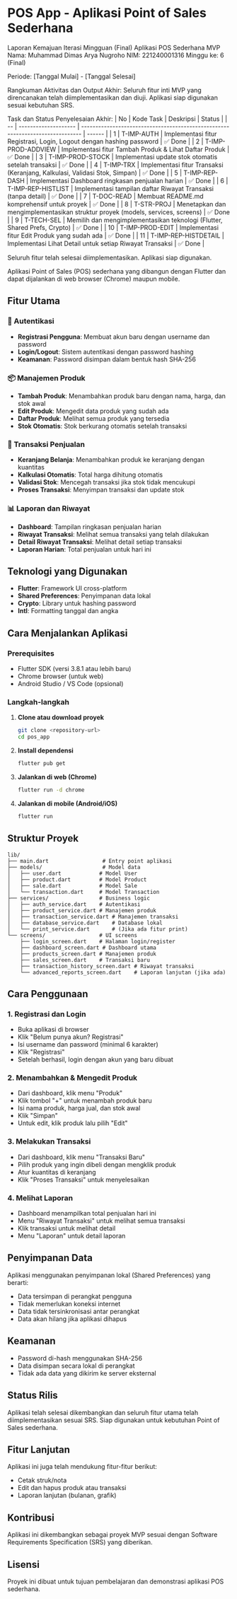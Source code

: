 # POS App - Aplikasi Point of Sales Sederhana
Laporan Kemajuan Iterasi Mingguan (Final)
Aplikasi POS Sederhana MVP
Nama: Muhammad Dimas Arya Nugroho
NIM: 221240001316
Minggu ke: 6 (Final)

Periode: [Tanggal Mulai] - [Tanggal Selesai]

Rangkuman Aktivitas dan Output Akhir:
Seluruh fitur inti MVP yang direncanakan telah diimplementasikan dan diuji. Aplikasi siap digunakan sesuai kebutuhan SRS.

Task dan Status Penyelesaian Akhir:
| No | Kode Task            | Deskripsi                                                                      | Status |
| -- | -------------------- | ------------------------------------------------------------------------------ | ------ |
| 1  | T-IMP-AUTH           | Implementasi fitur Registrasi, Login, Logout dengan hashing password           | ✅ Done |
| 2  | T-IMP-PROD-ADDVIEW   | Implementasi fitur Tambah Produk & Lihat Daftar Produk                         | ✅ Done |
| 3  | T-IMP-PROD-STOCK     | Implementasi update stok otomatis setelah transaksi                            | ✅ Done |
| 4  | T-IMP-TRX            | Implementasi fitur Transaksi (Keranjang, Kalkulasi, Validasi Stok, Simpan)     | ✅ Done |
| 5  | T-IMP-REP-DASH       | Implementasi Dashboard ringkasan penjualan harian                              | ✅ Done |
| 6  | T-IMP-REP-HISTLIST   | Implementasi tampilan daftar Riwayat Transaksi (tanpa detail)                  | ✅ Done |
| 7  | T-DOC-READ           | Membuat README.md komprehensif untuk proyek                                    | ✅ Done |
| 8  | T-STR-PROJ           | Menetapkan dan mengimplementasikan struktur proyek (models, services, screens) | ✅ Done |
| 9  | T-TECH-SEL           | Memilih dan mengimplementasikan teknologi (Flutter, Shared Prefs, Crypto)      | ✅ Done |
| 10 | T-IMP-PROD-EDIT      | Implementasi fitur Edit Produk yang sudah ada                                  | ✅ Done |
| 11 | T-IMP-REP-HISTDETAIL | Implementasi Lihat Detail untuk setiap Riwayat Transaksi                       | ✅ Done |

Seluruh fitur telah selesai diimplementasikan. Aplikasi siap digunakan.

Aplikasi Point of Sales (POS) sederhana yang dibangun dengan Flutter dan dapat dijalankan di web browser (Chrome) maupun mobile.

## Fitur Utama

### 🔐 Autentikasi
- **Registrasi Pengguna**: Membuat akun baru dengan username dan password
- **Login/Logout**: Sistem autentikasi dengan password hashing
- **Keamanan**: Password disimpan dalam bentuk hash SHA-256

### 📦 Manajemen Produk
- **Tambah Produk**: Menambahkan produk baru dengan nama, harga, dan stok awal
- **Edit Produk**: Mengedit data produk yang sudah ada
- **Daftar Produk**: Melihat semua produk yang tersedia
- **Stok Otomatis**: Stok berkurang otomatis setelah transaksi

### 🛒 Transaksi Penjualan
- **Keranjang Belanja**: Menambahkan produk ke keranjang dengan kuantitas
- **Kalkulasi Otomatis**: Total harga dihitung otomatis
- **Validasi Stok**: Mencegah transaksi jika stok tidak mencukupi
- **Proses Transaksi**: Menyimpan transaksi dan update stok

### 📊 Laporan dan Riwayat
- **Dashboard**: Tampilan ringkasan penjualan harian
- **Riwayat Transaksi**: Melihat semua transaksi yang telah dilakukan
- **Detail Riwayat Transaksi**: Melihat detail setiap transaksi
- **Laporan Harian**: Total penjualan untuk hari ini

## Teknologi yang Digunakan

- **Flutter**: Framework UI cross-platform
- **Shared Preferences**: Penyimpanan data lokal
- **Crypto**: Library untuk hashing password
- **Intl**: Formatting tanggal dan angka

## Cara Menjalankan Aplikasi

### Prerequisites
- Flutter SDK (versi 3.8.1 atau lebih baru)
- Chrome browser (untuk web)
- Android Studio / VS Code (opsional)

### Langkah-langkah

1. **Clone atau download proyek**
   ```bash
   git clone <repository-url>
   cd pos_app
   ```

2. **Install dependensi**
   ```bash
   flutter pub get
   ```

3. **Jalankan di web (Chrome)**
   ```bash
   flutter run -d chrome
   ```

4. **Jalankan di mobile (Android/iOS)**
   ```bash
   flutter run
   ```

## Struktur Proyek

```
lib/
├── main.dart                 # Entry point aplikasi
├── models/                   # Model data
│   ├── user.dart            # Model User
│   ├── product.dart         # Model Product
│   ├── sale.dart            # Model Sale
│   └── transaction.dart     # Model Transaction
├── services/                # Business logic
│   ├── auth_service.dart    # Autentikasi
│   ├── product_service.dart # Manajemen produk
│   ├── transaction_service.dart # Manajemen transaksi
│   ├── database_service.dart    # Database lokal
│   └── print_service.dart       # (Jika ada fitur print)
└── screens/                 # UI screens
    ├── login_screen.dart    # Halaman login/register
    ├── dashboard_screen.dart # Dashboard utama
    ├── products_screen.dart # Manajemen produk
    ├── sales_screen.dart    # Transaksi baru
    ├── transaction_history_screen.dart # Riwayat transaksi
    └── advanced_reports_screen.dart    # Laporan lanjutan (jika ada)
```

## Cara Penggunaan

### 1. Registrasi dan Login
- Buka aplikasi di browser
- Klik "Belum punya akun? Registrasi"
- Isi username dan password (minimal 6 karakter)
- Klik "Registrasi"
- Setelah berhasil, login dengan akun yang baru dibuat

### 2. Menambahkan & Mengedit Produk
- Dari dashboard, klik menu "Produk"
- Klik tombol "+" untuk menambah produk baru
- Isi nama produk, harga jual, dan stok awal
- Klik "Simpan"
- Untuk edit, klik produk lalu pilih "Edit"

### 3. Melakukan Transaksi
- Dari dashboard, klik menu "Transaksi Baru"
- Pilih produk yang ingin dibeli dengan mengklik produk
- Atur kuantitas di keranjang
- Klik "Proses Transaksi" untuk menyelesaikan

### 4. Melihat Laporan
- Dashboard menampilkan total penjualan hari ini
- Menu "Riwayat Transaksi" untuk melihat semua transaksi
- Klik transaksi untuk melihat detail
- Menu "Laporan" untuk detail laporan

## Penyimpanan Data

Aplikasi menggunakan penyimpanan lokal (Shared Preferences) yang berarti:
- Data tersimpan di perangkat pengguna
- Tidak memerlukan koneksi internet
- Data tidak tersinkronisasi antar perangkat
- Data akan hilang jika aplikasi dihapus

## Keamanan

- Password di-hash menggunakan SHA-256
- Data disimpan secara lokal di perangkat
- Tidak ada data yang dikirim ke server eksternal

## Status Rilis

Aplikasi telah selesai dikembangkan dan seluruh fitur utama telah diimplementasikan sesuai SRS. Siap digunakan untuk kebutuhan Point of Sales sederhana.

## Fitur Lanjutan

Aplikasi ini juga telah mendukung fitur-fitur berikut:
- Cetak struk/nota
- Edit dan hapus produk atau transaksi
- Laporan lanjutan (bulanan, grafik)

## Kontribusi

Aplikasi ini dikembangkan sebagai proyek MVP sesuai dengan Software Requirements Specification (SRS) yang diberikan.

## Lisensi

Proyek ini dibuat untuk tujuan pembelajaran dan demonstrasi aplikasi POS sederhana.
